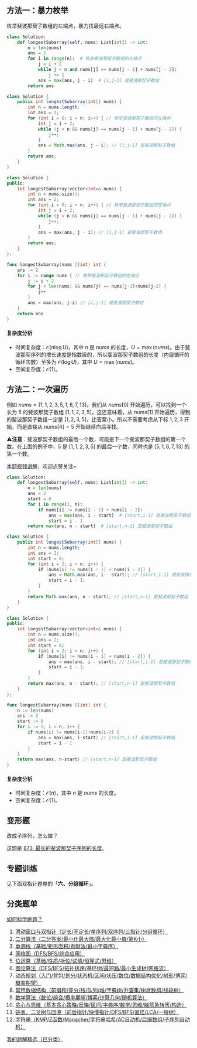 ## 方法一：暴力枚举

枚举斐波那契子数组的左端点，暴力找最远右端点。

```py [sol-Python3]
class Solution:
    def longestSubarray(self, nums: List[int]) -> int:
        n = len(nums)
        ans = 2
        for i in range(n):  # 枚举斐波那契子数组的左端点
            j = i + 2
            while j < n and nums[j] == nums[j - 1] + nums[j - 2]:
                j += 1
            ans = max(ans, j - i)  # [i,j-1] 是斐波那契子数组
        return ans
```

```java [sol-Java]
class Solution {
    public int longestSubarray(int[] nums) {
        int n = nums.length;
        int ans = 2;
        for (int i = 0; i < n; i++) { // 枚举斐波那契子数组的左端点
            int j = i + 2;
            while (j < n && nums[j] == nums[j - 1] + nums[j - 2]) {
                j++;
            }
            ans = Math.max(ans, j - i); // [i,j-1] 是斐波那契子数组
        }
        return ans;
    }
}
```

```cpp [sol-C++]
class Solution {
public:
    int longestSubarray(vector<int>& nums) {
        int n = nums.size();
        int ans = 2;
        for (int i = 0; i < n; i++) { // 枚举斐波那契子数组的左端点
            int j = i + 2;
            while (j < n && nums[j] == nums[j - 1] + nums[j - 2]) {
                j++;
            }
            ans = max(ans, j - i); // [i,j-1] 是斐波那契子数组
        }
        return ans;
    }
};
```

```go [sol-Go]
func longestSubarray(nums []int) int {
	ans := 2
	for i := range nums { // 枚举斐波那契子数组的左端点
		j := i + 2
		for j < len(nums) && nums[j] == nums[j-1]+nums[j-2] {
			j++
		}
		ans = max(ans, j-i) // [i,j-1] 是斐波那契子数组
	}
	return ans
}
```

#### 复杂度分析

- 时间复杂度：$\mathcal{O}(n\log U)$，其中 $n$ 是 $\textit{nums}$ 的长度，$U=\max(\textit{nums})$。由于斐波那契序列的增长速度是指数级的，所以斐波那契子数组的长度（内层循环的循环次数）至多为 $\mathcal{O}(\log U)$，其中 $U=\max(\textit{nums})$。
- 空间复杂度：$\mathcal{O}(1)$。

## 方法二：一次遍历

例如 $\textit{nums}=[1, 1, 2, 3, 5, 1, 6, 7, 13]$。我们从 $\textit{nums}[0]$ 开始遍历，可以找到一个长为 $5$ 的斐波那契子数组 $[1, 1, 2, 3, 5]$。这还意味着，从 $\textit{nums}[1]$ 开始遍历，得到的斐波那契子数组一定是 $[1, 2, 3, 5]$，比答案小。所以不需要考虑从下标 $1,2,3$ 开始，而是直接从 $\textit{nums}[4]=5$ 开始继续向后寻找。

⚠**注意**：斐波那契子数组的最后一个数，可能是下一个斐波那契子数组的第一个数。在上面的例子中，$5$ 是 $[1, 1, 2, 3, 5]$ 的最后一个数，同时也是 $[5, 1, 6, 7, 13]$ 的第一个数。

[本题视频讲解](https://www.bilibili.com/video/BV16E4uzLEdK/?t=23m43s)，欢迎点赞关注~

```py [sol-Python3]
class Solution:
    def longestSubarray(self, nums: List[int]) -> int:
        n = len(nums)
        ans = 2
        start = 0
        for i in range(2, n):
            if nums[i] != nums[i - 1] + nums[i - 2]:
                ans = max(ans, i - start)  # [start,i-1] 是斐波那契子数组
                start = i - 1
        return max(ans, n - start)  # [start,n-1] 是斐波那契子数组
```

```java [sol-Java]
class Solution {
    public int longestSubarray(int[] nums) {
        int n = nums.length;
        int ans = 2;
        int start = 0;
        for (int i = 2; i < n; i++) {
            if (nums[i] != nums[i - 1] + nums[i - 2]) {
                ans = Math.max(ans, i - start); // [start,i-1] 是斐波那契子数组
                start = i - 1;
            }
        }
        return Math.max(ans, n - start); // [start,n-1] 是斐波那契子数组
    }
}
```

```cpp [sol-C++]
class Solution {
public:
    int longestSubarray(vector<int>& nums) {
        int n = nums.size();
        int ans = 2;
        int start = 0;
        for (int i = 2; i < n; i++) {
            if (nums[i] != nums[i - 1] + nums[i - 2]) {
                ans = max(ans, i - start); // [start,i-1] 是斐波那契子数组
                start = i - 1;
            }
        }
        return max(ans, n - start); // [start,n-1] 是斐波那契子数组
    }
};
```

```go [sol-Go]
func longestSubarray(nums []int) int {
	n := len(nums)
	ans := 2
	start := 0
	for i := 2; i < n; i++ {
		if nums[i] != nums[i-1]+nums[i-2] {
			ans = max(ans, i-start) // [start,i-1] 是斐波那契子数组
			start = i - 1
		}
	}
	return max(ans, n-start) // [start,n-1] 是斐波那契子数组
}
```

#### 复杂度分析

- 时间复杂度：$\mathcal{O}(n)$，其中 $n$ 是 $\textit{nums}$ 的长度。
- 空间复杂度：$\mathcal{O}(1)$。

## 变形题

改成子序列，怎么做？

这题是 [873. 最长的斐波那契子序列的长度](https://leetcode.cn/problems/length-of-longest-fibonacci-subsequence/)。

## 专题训练

见下面双指针题单的「**六、分组循环**」。

## 分类题单

[如何科学刷题？](https://leetcode.cn/circle/discuss/RvFUtj/)

1. [滑动窗口与双指针（定长/不定长/单序列/双序列/三指针/分组循环）](https://leetcode.cn/circle/discuss/0viNMK/)
2. [二分算法（二分答案/最小化最大值/最大化最小值/第K小）](https://leetcode.cn/circle/discuss/SqopEo/)
3. [单调栈（基础/矩形面积/贡献法/最小字典序）](https://leetcode.cn/circle/discuss/9oZFK9/)
4. [网格图（DFS/BFS/综合应用）](https://leetcode.cn/circle/discuss/YiXPXW/)
5. [位运算（基础/性质/拆位/试填/恒等式/思维）](https://leetcode.cn/circle/discuss/dHn9Vk/)
6. [图论算法（DFS/BFS/拓扑排序/基环树/最短路/最小生成树/网络流）](https://leetcode.cn/circle/discuss/01LUak/)
7. [动态规划（入门/背包/划分/状态机/区间/状压/数位/数据结构优化/树形/博弈/概率期望）](https://leetcode.cn/circle/discuss/tXLS3i/)
8. [常用数据结构（前缀和/差分/栈/队列/堆/字典树/并查集/树状数组/线段树）](https://leetcode.cn/circle/discuss/mOr1u6/)
9. [数学算法（数论/组合/概率期望/博弈/计算几何/随机算法）](https://leetcode.cn/circle/discuss/IYT3ss/)
10. [贪心与思维（基本贪心策略/反悔/区间/字典序/数学/思维/脑筋急转弯/构造）](https://leetcode.cn/circle/discuss/g6KTKL/)
11. [链表、二叉树与回溯（前后指针/快慢指针/DFS/BFS/直径/LCA/一般树）](https://leetcode.cn/circle/discuss/K0n2gO/)
12. [字符串（KMP/Z函数/Manacher/字符串哈希/AC自动机/后缀数组/子序列自动机）](https://leetcode.cn/circle/discuss/SJFwQI/)

[我的题解精选（已分类）](https://github.com/EndlessCheng/codeforces-go/blob/master/leetcode/SOLUTIONS.md)
